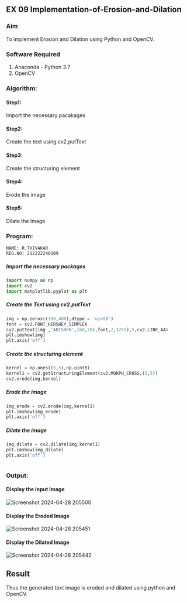 ## EX 09 Implementation-of-Erosion-and-Dilation
### Aim
To implement Erosion and Dilation using Python and OpenCV.
### Software Required
1. Anaconda - Python 3.7
2. OpenCV
### Algorithm:
#### Step1:<br>
Import the necessary pacakages

#### Step2:<br>
Create the text using cv2.putText

#### Step3:<br>
Create the structuring element

#### Step4:<br>
Erode the image


#### Step5: <br>
Dilate the Image

 
### Program:
```
NAME: R.THIVAKAR
REG.NO: 212222240109
```

##### Import the necessary packages
``` Python
import numpy as np
import cv2
import matplotlib.pyplot as plt
```
##### Create the Text using cv2.putText
``` Python
img = np.zeros((100,400),dtype = 'uint8')
font = cv2.FONT_HERSHEY_SIMPLEX
cv2.putText(img ,'ABISHEK',(60,70),font,2,(255),5,cv2.LINE_AA)
plt.imshow(img)
plt.axis('off')
```
##### Create the structuring element
``` Python
kernel = np.ones((5,5),np.uint8)
kernel1 = cv2.getStructuringElement(cv2.MORPH_CROSS,(5,5))
cv2.erode(img,kernel)
```
##### Erode the image
``` Python
img_erode = cv2.erode(img,kernel1)
plt.imshow(img_erode)
plt.axis('off')

```
##### Dilate the image
``` Python
img_dilate = cv2.dilate(img,kernel1)
plt.imshow(img_dilate)
plt.axis('off')



```
### Output:
#### Display the input Image
![Screenshot 2024-04-28 205500](https://github.com/DEVADARSHAN2/erosion--dilation/assets/118706942/c9b3f5ac-6228-4f12-91d8-3bf08c674c3b)

#### Display the Eroded Image
![Screenshot 2024-04-28 205451](https://github.com/DEVADARSHAN2/erosion--dilation/assets/118706942/615be9a7-feed-4140-b041-d5782069d329)

#### Display the Dilated Image
![Screenshot 2024-04-28 205442](https://github.com/DEVADARSHAN2/erosion--dilation/assets/118706942/b99b9b38-6094-4d54-8cb1-6f89871a44d3)

## Result
Thus the generated text image is eroded and dilated using python and OpenCV.
